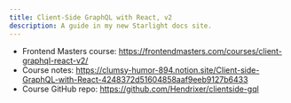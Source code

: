 ```yaml
---
title: Client-Side GraphQL with React, v2
description: A guide in my new Starlight docs site.
---
```


* Frontend Masters course: <https://frontendmasters.com/courses/client-graphql-react-v2/>
* Course notes: <https://clumsy-humor-894.notion.site/Client-side-GraphQL-with-React-4248372d51604858aaf9eeb9127b6433>
* Course GitHub repo: <https://github.com/Hendrixer/clientside-gql>